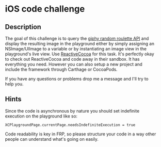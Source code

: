 # iOS code challenge

## Description
The goal of this challenge is to query the [giphy random roulette
API](https://github.com/Giphy/GiphyAPI#sticker-roulette-random-endpoint) and
display the resulting image in the playground either by simply assigning an
NSImage/UIImage to a variable or by instantiating an image view in the
playground's live view. Use
[ReactiveCocoa](https://github.com/ReactiveCocoa/ReactiveCocoa) for this task.
It's perfectly okay to check out ReactiveCocoa and code away in their sandbox.
It has everything you need.
However you can also setup a new project and include the framework through Carthage or CocoaPods.

If you have any questions or problems drop me a message and I'll try to help you.

## Hints
Since the code is asynchronous by nature you should set indefinite execution on
the playground like so:
```
XCPlaygroundPage.currentPage.needsIndefiniteExecution = true
```

Code readability is key in FRP, so please structure your code in a way other
people can understand what's going on easily.
